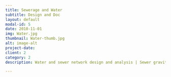 ```yaml
---
title: Sewerage and Water
subtitle: Design and Doc
layout: default
modal-id: 5
date: 2010-11-01
img: Water.jpg
thumbnail: Water-thumb.jpg
alt: image-alt
project-date: 
client: 2
category: 2
description: Water and sewer network design and analysis | Sewer gravity & pumped systems

---
```

